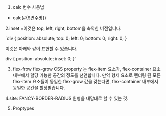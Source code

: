 1. calc 변수 사용법
 - calc(#{$변수명})

 2.inset =이것은 top, left, right, bottom을 축약한 버전입니다.

`div {
  position: absolute;
  top: 0;
  left: 0;
  bottom: 0;
  right: 0;
}

이것은 아래와 같이 표현할 수 있습니다.

div {
  position: absolute;
  inset: 0;
}`

3. flex-frow
flex-grow CSS property 는 flex-item 요소가, flex-container 요소 내부에서 할당 가능한 공간의 정도를 선언합니다. 만약 형제 요소로 렌더링 된 모든 flex-item 요소들이 동일한 flex-grow 값을 갖는다면, flex-container 내부에서 동일한 공간을 할당받습니다.

4.site: FANCY-BORDER-RADIUS
원형을 내맘대로 할 수 있는 것.

5. Proptypes